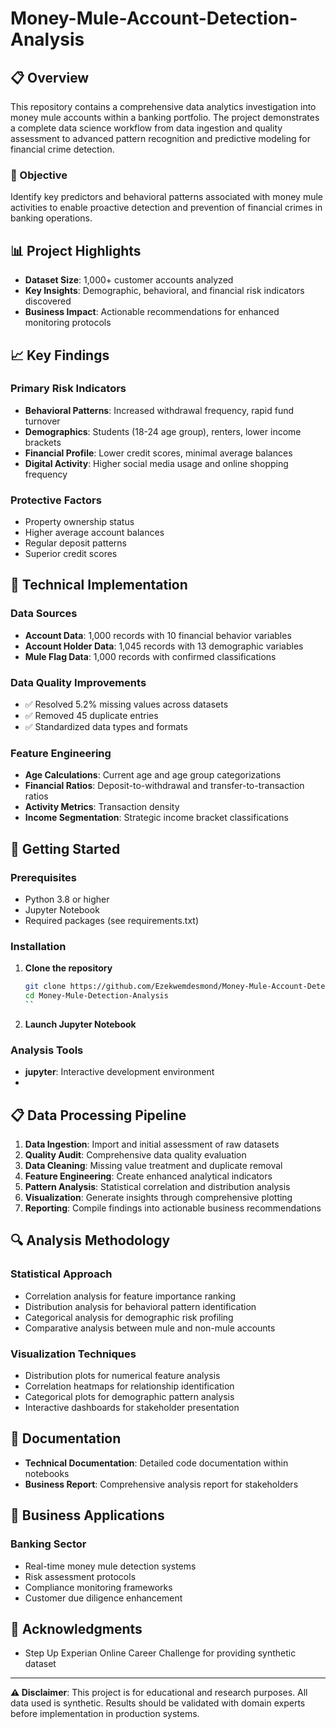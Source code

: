 # Money-Mule-Account-Detection-Analysis

## 📋 Overview

This repository contains a comprehensive data analytics investigation into money mule accounts within a banking portfolio. The project demonstrates a complete data science workflow from data ingestion and quality assessment to advanced pattern recognition and predictive modeling for financial crime detection.

### 🎯 Objective
Identify key predictors and behavioral patterns associated with money mule activities to enable proactive detection and prevention of financial crimes in banking operations.

## 📊 Project Highlights

- **Dataset Size**: 1,000+ customer accounts analyzed
- **Key Insights**: Demographic, behavioral, and financial risk indicators discovered
- **Business Impact**: Actionable recommendations for enhanced monitoring protocols


## 📈 Key Findings

### Primary Risk Indicators
- **Behavioral Patterns**: Increased withdrawal frequency, rapid fund turnover
- **Demographics**: Students (18-24 age group), renters, lower income brackets
- **Financial Profile**: Lower credit scores, minimal average balances
- **Digital Activity**: Higher social media usage and online shopping frequency

### Protective Factors
- Property ownership status
- Higher average account balances
- Regular deposit patterns
- Superior credit scores

## 🔧 Technical Implementation

### Data Sources
- **Account Data**: 1,000 records with 10 financial behavior variables
- **Account Holder Data**: 1,045 records with 13 demographic variables
- **Mule Flag Data**: 1,000 records with confirmed classifications

### Data Quality Improvements
- ✅ Resolved 5.2% missing values across datasets
- ✅ Removed 45 duplicate entries
- ✅ Standardized data types and formats

### Feature Engineering
- **Age Calculations**: Current age and age group categorizations
- **Financial Ratios**: Deposit-to-withdrawal and transfer-to-transaction ratios
- **Activity Metrics**: Transaction density
- **Income Segmentation**: Strategic income bracket classifications

## 🚀 Getting Started

### Prerequisites
- Python 3.8 or higher
- Jupyter Notebook
- Required packages (see requirements.txt)

### Installation

1. **Clone the repository**
   ```bash
   git clone https://github.com/Ezekwemdesmond/Money-Mule-Account-Detection-Analysis.git
   cd Money-Mule-Detection-Analysis
   ``
2. **Launch Jupyter Notebook**

### Analysis Tools
- **jupyter**: Interactive development environment
- 
## 📋 Data Processing Pipeline

1. **Data Ingestion**: Import and initial assessment of raw datasets
2. **Quality Audit**: Comprehensive data quality evaluation
3. **Data Cleaning**: Missing value treatment and duplicate removal
4. **Feature Engineering**: Create enhanced analytical indicators
5. **Pattern Analysis**: Statistical correlation and distribution analysis
6. **Visualization**: Generate insights through comprehensive plotting
7. **Reporting**: Compile findings into actionable business recommendations

## 🔍 Analysis Methodology

### Statistical Approach
- Correlation analysis for feature importance ranking
- Distribution analysis for behavioral pattern identification
- Categorical analysis for demographic risk profiling
- Comparative analysis between mule and non-mule accounts

### Visualization Techniques
- Distribution plots for numerical feature analysis
- Correlation heatmaps for relationship identification
- Categorical plots for demographic pattern analysis
- Interactive dashboards for stakeholder presentation



## 📝 Documentation

- **Technical Documentation**: Detailed code documentation within notebooks
- **Business Report**: Comprehensive analysis report for stakeholders



## 🏦 Business Applications

### Banking Sector
- Real-time money mule detection systems
- Risk assessment protocols
- Compliance monitoring frameworks
- Customer due diligence enhancement


## 🙏 Acknowledgments

- Step Up Experian Online Career Challenge for providing synthetic dataset


---

**⚠️ Disclaimer**: This project is for educational and research purposes. All data used is  synthetic. Results should be validated with domain experts before implementation in production systems.
